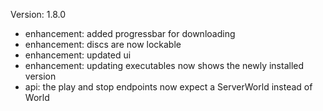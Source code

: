 Version: 1.8.0
- enhancement: added progressbar for downloading
- enhancement: discs are now lockable
- enhancement: updated ui
- enhancement: updating executables now shows the newly installed version
- api: the play and stop endpoints now expect a ServerWorld instead of World